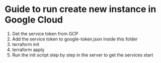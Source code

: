 # Guide to run create new instance in Google Cloud
1. Get the service token from GCP
2. Add the service token to google-token.json inside this folder
3. terraform init
4. terraform apply
5. Run the init script step by step in the server to get the services start